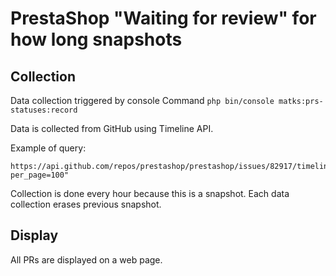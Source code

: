 # PrestaShop "Waiting for review" for how long snapshots

## Collection

Data collection triggered by console Command `php bin/console matks:prs-statuses:record`

Data is collected from GitHub using Timeline API.

Example of query:
```
https://api.github.com/repos/prestashop/prestashop/issues/82917/timeline?per_page=100"
```

Collection is done every hour because this is a snapshot. Each data collection erases previous snapshot.

## Display

All PRs are displayed on a web page.
